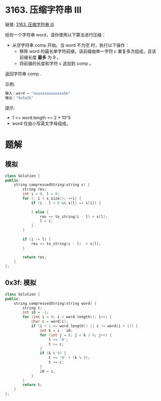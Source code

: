 # 3163. 压缩字符串 III
链接: [3163. 压缩字符串 III](https://leetcode.cn/problems/string-compression-iii/)

给你一个字符串 word，请你使用以下算法进行压缩：

- 从空字符串 comp 开始。当 word 不为空 时，执行以下操作：
    - 移除 word 的最长单字符前缀，该前缀由单一字符 c 重复多次组成，且该前缀长度 **最多** 为 9 。
    - 将前缀的长度和字符 c 追加到 comp 。

返回字符串 comp .

示例:

```C++
输入：word = "aaaaaaaaaaaaaabb"
输出："9a5a2b"
```

提示:
- 1 <= word.length <= 2 * 10^5
- word 仅由小写英文字母组成。

# 题解
## 模拟

```C++
class Solution {
public:
    string compressedString(string s) {
        string res;
        int i = 0, l = 0;
        for (; i < s.size(); ++i) {
            if (i - l < 9 && s[l] == s[i]) {
                
            } else {
                res += to_string(i - l) + s[l];
                l = i;
            }
        }
        
        if (i != l) {
            res += to_string(i - l)  + s[l];
        }
        
        return res;
    }
};
```

## 0x3f: 模拟

```C++
class Solution {
public:
    string compressedString(string word) {
        string t;
        int i0 = -1;
        for (int i = 0; i < word.length(); i++) {
            char c = word[i];
            if (i + 1 == word.length() || c != word[i + 1]) {
                int k = i - i0;
                for (int j = 0; j < k / 9; j++) {
                    t += '9';
                    t += c;
                }
                if (k % 9) {
                    t += '0' + (k % 9);
                    t += c;
                }
                i0 = i;
            }
        }
        return t;
    }
};
```
